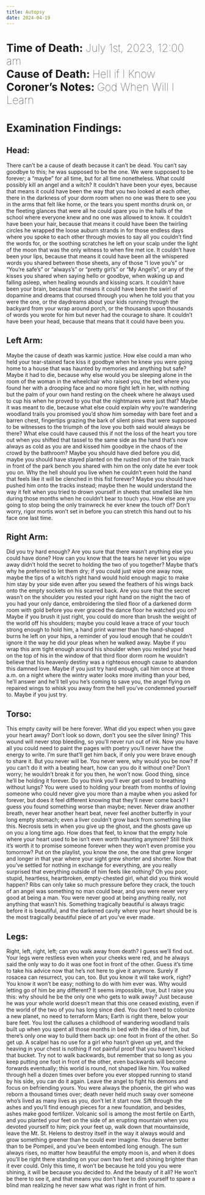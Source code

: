```yaml
---
title: Autopsy 
date: 2024-04-19
---
```


# Time of Death: <span style="font-weight: 100">July 1st, 2023, 12:00 am </span><br> Cause of Death: <span style="font-weight: 100">Hell if I Know</span><br> Coroner’s Notes: <span style="font-weight: 100">God When Will I Learn</span>

# Examination Findings: 

## Head: 

There can’t be a cause of death because it can’t be dead. You can’t say goodbye to this; he was supposed to be the one. We were supposed to be forever; a “maybe” for all time, but for all time nonetheless. What could possibly kill an angel and a witch? It couldn't have been your eyes, because that means it could have been the way that you two looked at each other, there in the darkness of your dorm room when no one was there to see you in the arms that felt like home, or the tears you spent months drunk on, or the fleeting glances that were all he could spare you in the halls of the school where everyone knew and no one was allowed to know. It couldn’t have been your hair, because that means it could have been the twirling circles he wrapped the loose auburn strands in for those endless days where you spoke to each other through movies to say all you couldn’t find the words for, or the soothing scratches he left on your scalp under the light of the moon that was the only witness to when fire met ice. It couldn’t have been your lips, because that means it could have been all the whispered words you shared between those sheets, any of those “I love you’s” or “You’re safe’s” or “always’s” or “pretty girl’s” or “My Angel’s”, or any of the kisses you shared when saying hello or goodbye, when waking up and falling asleep, when healing wounds and kissing scars. It couldn’t have been your brain, because that means it could have been the swirl of dopamine and dreams that coursed through you when he told you that you were the one, or the daydreams about your kids running through the backyard from your wrap around porch, or the thousands upon thousands of words you wrote for him but never had the courage to share. It couldn’t have been your head, because that means that it could have been you.

## Left Arm:

Maybe the cause of death was karmic justice. How else could a man who held your tear-stained face kiss it goodbye when he knew you were going home to a house that was haunted by memories and anything but safe? Maybe it had to die, because why else would you be sleeping alone in the room of the woman in the wheelchair who raised you, the bed where you found her with a drooping face and no more fight left in her, with nothing but the palm of your own hand resting on the cheek where he always used to cup his when he proved to you that the nightmares were just that? Maybe it was meant to die, because what else could explain why you’re wandering woodland trails you promised you’d show him someday with bare feet and a barren chest, fingertips grazing the bark of silent pines that were supposed to be witnesses to the triumph of the love you both said would always be there? What else could have caused this if not the loss of the heart you tore out when you shifted that tassel to the same side as the hand that’s now always as cold as you are and kissed him goodbye in the chaos of the crowd by the bathroom? Maybe you should have died before you did, maybe you should have stayed planted on the rusted iron of the train track in front of the park bench you shared with him on the only date he ever took you on. Why the hell should you live when he couldn’t even hold the hand that feels like it will be clenched in this fist forever? Maybe you should have pushed him onto the tracks instead; maybe then he would understand the way it felt when you tried to drown yourself in sheets that smelled like him during those months when he couldn’t bear to touch you. How else are you going to stop being the only trainwreck he ever knew the touch of? Don’t worry, rigor mortis won’t set in before you can stretch this hand out to his face one last time.

## Right Arm: 

Did you try hard enough? Are you sure that there wasn’t anything else you could have done? How can you know that the tears he never let you wipe away didn’t hold the secret to holding the two of you together? Maybe that’s why he preferred to let them dry; if you could just wipe one away now, maybe the tips of a witch’s right hand would hold enough magic to make him stay by your side even after you sewed the feathers of his wings back onto the empty sockets on his scarred back. Are you sure that the secret wasn’t on the shoulder you rested your right hand on the night the two of you had your only dance, embroidering the tiled floor of a darkened dorm room with gold before you ever graced the dance floor he watched you on? Maybe if you brush it just right, you could do more than brush the weight of the world off his shoulders; maybe you could leave a trace of your touch strong enough to hold him, a hand print warmer than the hand-shaped burns he left on your hips, a reminder of you loud enough that he couldn’t ignore it the way he did your pleas when he walked away. Maybe if you wrap this arm tight enough around his shoulder when you rested your head on the top of his in the window of that third floor dorm room he wouldn’t believe that his heavenly destiny was a righteous enough cause to abandon this damned love. Maybe if you just try hard enough, call him once at three a.m. on a night where the wintry water looks more inviting than your bed, he’ll answer and he’ll tell you he’s coming to save you, the angel flying on repaired wings to whisk you away from the hell you’ve condemned yourself to. Maybe if you just try.

## Torso: 

This empty cavity will be here forever. What did you expect when you gave your heart away? Don’t look so down, don’t you see the silver lining? This wound will never stop bleeding, so you’ll never run out of ink. Now you have all you could need to paint the pages with poetry you’ll never have the energy to write. I’m sure that’ll get him back, if only you were brave enough to share it. But you never will be. You never were, why would you be now? If you can’t do it with a beating heart, how can you do it without one? Don’t worry; he wouldn’t break it for you then, he won’t now. Good thing, since he’ll be holding it forever. Do you think you’ll ever get used to breathing without lungs? You were used to holding your breath from months of loving someone who could never give you more than a maybe when you asked for forever, but does it feel different knowing that they’ll never come back? I guess you found something worse than maybe; never. Never draw another breath, never hear another heart beat, never feel another butterfly in your long empty stomach; even a liver couldn’t grow back from something like this. Necrosis sets in when you give up the ghost, and the ghosts gave up on you a long time ago. How does that feel, to know that the empty hole where your heart used to be isn’t even worth haunting anymore? Still think it’s worth it to promise someone forever when they won’t even promise you tomorrow? Put on the playlist, you know the one, the one that grew longer and longer in that year where your sight grew shorter and shorter. Now that you’ve settled for nothing in exchange for everything, are you really surprised that everything outside of him feels like nothing? Oh you poor, stupid, heartless, heartbroken, empty-chested girl, what did you think would happen? Ribs can only take so much pressure before they crack, the touch of an angel was something no man could bear, and you were never very good at being a man. You were never good at being anything really, not anything that wasn’t his. Something tragically beautiful is always tragic before it is beautiful, and the darkened cavity where your heart should be is the most tragically beautiful piece of art you’ve ever made. 

## Legs: 

Right, left, right, left; can you walk away from death? I guess we’ll find out. Your legs were restless even when your cheeks were red, and he always said the only way to do it was one foot in front of the other. Guess it’s time to take his advice now that he’s not here to give it anymore. Surely if rosacea can resurrect, you can, too. But you know it will take work, right? You know it won’t be easy; nothing to do with him ever was. Why would letting go of him be any different? It seems impossible, true, but I raise you this: why should he be the only one who gets to walk away? Just because he was your whole world doesn’t mean that this one ceased existing, even if the world of the two of you has long since died. You don’t need to colonize a new planet, no need to terraform Mars; Earth is right there, below your bare feet. You lost the calluses a childhood of wandering woodland trails built up when you spent all those months in bed with the idea of him, but there’s only one way to build them back up: one foot in front of the other. So get up. A scalpel has no use for a girl who hasn’t given up yet, and the heaving in your chest is nothing if not painful proof that you haven’t kicked that bucket. Try not to walk backwards, but remember that so long as you keep putting one foot in front of the other, even backwards will become forwards eventually; this world is round, not shaped like him. You walked through hell a dozen times over before you ever stopped running to stand by his side, you can do it again. Leave the angel to fight his demons and focus on befriending yours. You were always the phoenix, the girl who was reborn a thousand times over; death never held much sway over someone who’s lived as many lives as you, don’t let it start now. Sift through the ashes and you’ll find enough pieces for a new foundation, and besides, ashes make good fertilizer. Volcanic soil is among the most fertile on Earth, and you planted your feet on the side of an erupting mountain when you devoted yourself to him; pick your feet up, walk down that mountainside, leave the Mt. St. Helens to destroy itself in the way it always would and grow something greener than he could ever imagine. You deserve better than to be Pompeii, and you’ve been entombed long enough. The sun always rises, no matter how beautiful the empty moon is, and when it does you’ll be right there standing on your own two feet and shining brighter than it ever could. Only this time, it won’t be because he told you you were shining, it will be because you decided to. And the beauty of it all? He won’t be there to see it, and that means you don’t have to dim yourself to spare a blind man realizing he never saw what was right in front of him.
